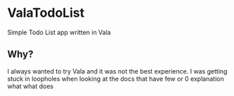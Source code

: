 # ValaTodoList
Simple Todo List app written in Vala

## Why?
I always wanted to try Vala and it was not the best experience. I was getting stuck in loopholes when looking at the docs that have few or 0 explanation what what does
